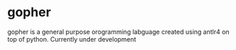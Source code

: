 # gopher
gopher is a general purpose orogramming labguage created using antlr4 on top of python. Currently under development
